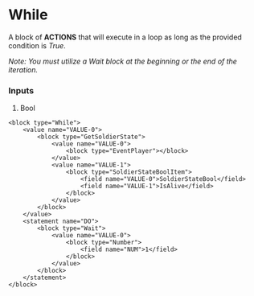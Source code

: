 # While

A block of **ACTIONS** that will execute in a loop as long as the provided condition is _True_.  
  
_Note: You must utilize a Wait block at the beginning or the end of the iteration._

### Inputs

1. Bool

```blockly
<block type="While">
    <value name="VALUE-0">
        <block type="GetSoldierState">
            <value name="VALUE-0">
                <block type="EventPlayer"></block>
            </value>
            <value name="VALUE-1">
                <block type="SoldierStateBoolItem">
                    <field name="VALUE-0">SoldierStateBool</field>
                    <field name="VALUE-1">IsAlive</field>
                </block>
            </value>
        </block>
    </value>
    <statement name="DO">
        <block type="Wait">
            <value name="VALUE-0">
                <block type="Number">
                    <field name="NUM">1</field>
                </block>
            </value>
        </block>
    </statement>
</block>
```
